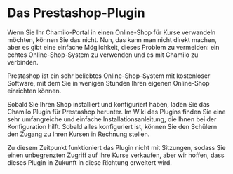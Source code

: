 # Das Prestashop-Plugin

Wenn Sie Ihr Chamilo-Portal in einen Online-Shop für Kurse verwandeln möchten, können Sie das nicht. Nun, das kann man nicht direkt machen, aber es gibt eine einfache Möglichkeit, dieses Problem zu vermeiden: ein echtes Online-Shop-System zu verwenden und es mit Chamilo zu verbinden.

Prestashop ist ein sehr beliebtes Online-Shop-System mit kostenloser Software, mit dem Sie in wenigen Stunden Ihren eigenen Online-Shop einrichten können.

Sobald Sie Ihren Shop installiert und konfiguriert haben, laden Sie das Chamilo Plugin für Prestashop herunter. Im Wiki des Plugins finden Sie eine sehr umfangreiche und einfache Installationsanleitung, die Ihnen bei der Konfiguration hilft. Sobald alles konfiguriert ist, können Sie den Schülern den Zugang zu Ihren Kursen in Rechnung stellen.

Zu diesem Zeitpunkt funktioniert das Plugin nicht mit Sitzungen, sodass Sie einen unbegrenzten Zugriff auf Ihre Kurse verkaufen, aber wir hoffen, dass dieses Plugin in Zukunft in diese Richtung erweitert wird.

